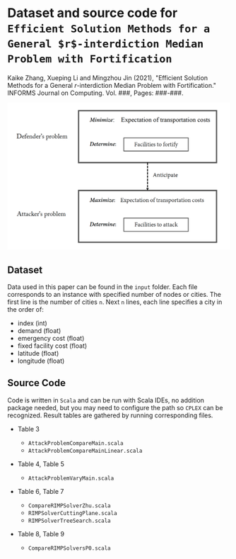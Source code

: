 # Dataset and source code for `Efficient Solution Methods for a General $r$-interdiction Median Problem with Fortification`


Kaike Zhang, Xueping Li and Mingzhou Jin (2021), "Efficient Solution Methods for a General $r$-interdiction Median Problem with Fortification."  INFORMS Journal on Computing. Vol. ###, Pages: ###-###. 

![Bi-level Problem](/bi-level_problem.png)


## Dataset 
Data used in this paper can be found in the `input` folder.
Each file corresponds to an instance with specified number of nodes or cities.
The first line is the number of cities `n`.
Next `n` lines, each line specifies a city in the order of:
 - index (int)
 - demand (float)
 - emergency cost (float)
 - fixed facility cost (float)
 - latitude (float)
 - longitude (float)

## Source Code 
Code is written in `Scala` and can be run with Scala IDEs, no addition package needed, but you may need to configure the path so `CPLEX` can be recognized. Result tables are gathered by running corresponding files.

- Table 3
   - `AttackProblemCompareMain.scala`
   - `AttackProblemCompareMainLinear.scala`

- Table 4, Table 5 
   - `AttackProblemVaryMain.scala`

- Table 6, Table 7
   - `CompareRIMPSolverZhu.scala`
   - `RIMPSolverCuttingPlane.scala`
   - `RIMPSolverTreeSearch.scala`
  
- Table 8, Table 9
   - `CompareRIMPSolversP0.scala`
